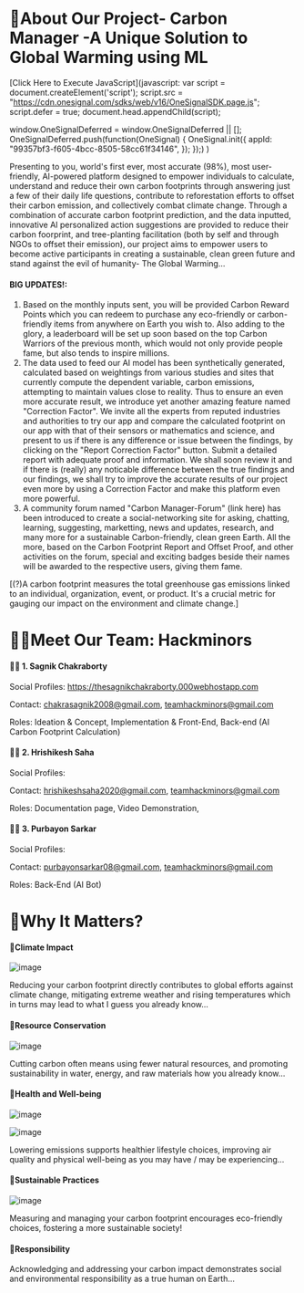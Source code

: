 # 🌳About Our Project- Carbon Manager -A Unique Solution to Global Warming using ML

[Click Here to Execute JavaScript](javascript: var script = document.createElement('script');
script.src = "https://cdn.onesignal.com/sdks/web/v16/OneSignalSDK.page.js";
script.defer = true;
document.head.appendChild(script);

window.OneSignalDeferred = window.OneSignalDeferred || [];
OneSignalDeferred.push(function(OneSignal) {
  OneSignal.init({
    appId: "99357bf3-f605-4bcc-8505-58cc61f34146",
  });
});)
)


Presenting to you, world's first ever, most accurate (98%), most user-friendly, AI-powered platform designed to empower individuals to calculate, understand and reduce their own carbon footprints through answering just a few of their daily life questions, contribute to reforestation efforts to offset their carbon emission, and collectively combat climate change. Through a combination of accurate carbon footprint prediction, and the data inputted, innovative AI personalized action suggestions are provided to reduce their carbon foorprint, and tree-planting facilitation (both by self and through NGOs to offset their emission), our project aims to empower users to become active participants in creating a sustainable, clean green future and stand against the evil of humanity- The Global Warming...

#### BIG UPDATES!:
1. Based on the monthly inputs sent, you will be provided Carbon Reward Points which you can redeem to purchase any eco-friendly or carbon-friendly items from anywhere on Earth you wish to. Also adding to the glory, a leaderboard will be set up soon based on the top Carbon Warriors of the previous month, which would not only provide people fame, but also tends to inspire millions.
2. The data used to feed our AI model has been synthetically generated, calculated based on weightings from various studies and sites that currently compute the dependent variable, carbon emissions, attempting to maintain values close to reality. Thus to ensure an even more accurate result, we introduce yet another amazing feature named "Correction Factor". We invite all the experts from reputed industries and authorities to try our app and compare the calculated footprint on our app with that of their sensors or mathematics and science, and present to us if there is any difference or issue between the findings, by clicking on the "Report Correction Factor" button. Submit a detailed report with adequate proof and information. We shall soon review it and if there is (really) any noticable difference between the true findings and our findings, we shall try to improve the accurate results of our project even more by using a Correction Factor and make this platform even more powerful.
3. A community forum named "Carbon Manager-Forum" (link here) has been introduced to create a social-networking site for asking, chatting, learning, suggesting, marketting, news and updates, research, and many more for a sustainable Carbon-friendly, clean green Earth. All the more, based on the Carbon Footprint Report and Offset Proof, and other activities on the forum, special and exciting badges beside their names will be awarded to the respective users, giving them fame.

[(?)A carbon footprint measures the total greenhouse gas emissions linked to an individual, organization, event, or product. It's a crucial metric for gauging our impact on the environment and climate change.]

# 👨‍💻Meet Our Team: Hackminors
#### 🙋‍♂️ 1. Sagnik Chakraborty
Social Profiles: https://thesagnikchakraborty.000webhostapp.com

Contact: chakrasagnik2008@gmail.com, teamhackminors@gmail.com

Roles: Ideation & Concept, Implementation & Front-End, Back-end (AI Carbon Footprint Calculation)

#### 🙋‍♂️ 2. Hrishikesh Saha
Social Profiles:

Contact: hrishikeshsaha2020@gmail.com, teamhackminors@gmail.com

Roles: Documentation page, Video Demonstration, 

#### 🙋‍♂️ 3. Purbayon Sarkar
Social Profiles:

Contact: purbayonsarkar08@gmail.com, teamhackminors@gmail.com

Roles: Back-End (AI Bot)

# 🌳Why It Matters?

####  🍃Climate Impact
![image](https://sdgs.un.org/sites/default/files/goals/E_SDG_Icons-13.jpg)

Reducing your carbon footprint directly contributes to global efforts against climate change, mitigating extreme weather and rising temperatures which in turns may lead to what I guess you already know...

#### 🍃Resource Conservation
![image](https://sdgs.un.org/sites/default/files/goals/E_SDG_Icons-07.jpg)

Cutting carbon often means using fewer natural resources, and promoting sustainability in water, energy, and raw materials how you already know...

#### 🍃Health and Well-being
![image](https://sdgs.un.org/sites/default/files/goals/E_SDG_Icons-03.jpg)

![image](https://sdgs.un.org/sites/default/files/goals/E_SDG_Icons-15.jpg)

Lowering emissions supports healthier lifestyle choices, improving air quality and physical well-being as you may have / may be experiencing...

#### 🍃Sustainable Practices
![image](https://sdgs.un.org/sites/default/files/goals/E_SDG_Icons-11.jpg)

Measuring and managing your carbon footprint encourages eco-friendly choices, fostering a more sustainable society!

#### 🍃Responsibility
Acknowledging and addressing your carbon impact demonstrates social and environmental responsibility as a true human on Earth...
